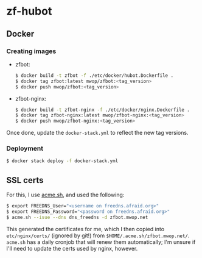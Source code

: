 # zf-hubot

## Docker

### Creating images

- zfbot:
  ```bash
  $ docker build -t zfbot -f ./etc/docker/hubot.Dockerfile .
  $ docker tag zfbot:latest mwop/zfbot:<tag_version>
  $ docker push mwop/zfbot:<tag_version>
  ```
- zfbot-nginx:
  ```bash
  $ docker build -t zfbot-nginx -f ./etc/docker/nginx.Dockerfile .
  $ docker tag zfbot-nginx:latest mwop/zfbot-nginx:<tag_version>
  $ docker push mwop/zfbot-nginx:<tag_version>
  ```

Once done, update the `docker-stack.yml` to reflect the new tag versions.

### Deployment

```bash
$ docker stack deploy -f docker-stack.yml
```

## SSL certs

For this, I use [acme.sh](https://github.com/Neilpang/acme.sh), and used the
following:

```bash
$ export FREEDNS_User="<username on freedns.afraid.org>"
$ export FREEDNS_Password="<password on freedns.afraid.org>"
$ acme.sh --isue --dns dns_freedns -d zfbot.mwop.net
```

This generated the certificates for me, which I then copied into
`etc/nginx/certs/` (ignored by git!) from `$HOME/.acme.sh/zfbot.mwop.net/`.
`acme.sh` has a daily cronjob that will renew them automatically; I'm unsure if
I'll need to update the certs used by nginx, however.
